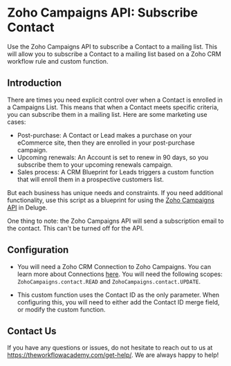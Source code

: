 # Zoho Campaigns API: Subscribe Contact
Use the Zoho Campaigns API to subscribe a Contact to a mailing list. This will allow you to subscribe a Contact to a mailing list based on a Zoho CRM workflow rule and custom function. 

## Introduction
There are times you need explicit control over when a Contact is enrolled in a Campaigns List. This means that when a Contact meets specific criteria, you can subscribe them in a mailing list. Here are some marketing use cases:
* Post-purchase: A Contact or Lead makes a purchase on your eCommerce site, then they are enrolled in your post-purchase campaign.
* Upcoming renewals: An Account is set to renew in 90 days, so you subscribe them to your upcoming renewals campaign.
* Sales process: A CRM Blueprint for Leads triggers a custom function that will enroll them in a prospective customers list.

But each business has unique needs and constraints. If you need additional functionality, use this script as a blueprint for using the [Zoho Campaigns API](https://www.zoho.com/campaigns/help/developers/) in Deluge. 

One thing to note: the Zoho Campaigns API will send a subscription email to the contact. This can't be turned off for the API.

## Configuration
* You will need a Zoho CRM Connection to Zoho Campaigns. You can learn more about Connections [here](https://www.zoho.com/crm/developer/docs/connectors/set-up.html#Invoke_Connectors). You will need the following scopes: `ZohoCampaigns.contact.READ` and `ZohoCampaigns.contact.UPDATE`.

* This custom function uses the Contact ID as the only parameter. When configuring this, you will need to either add the Contact ID merge field, or modify the custom function.


## Contact Us
If you have any questions or issues, do not hesitate to reach out to us at https://theworkflowacademy.com/get-help/. We are always happy to help!
